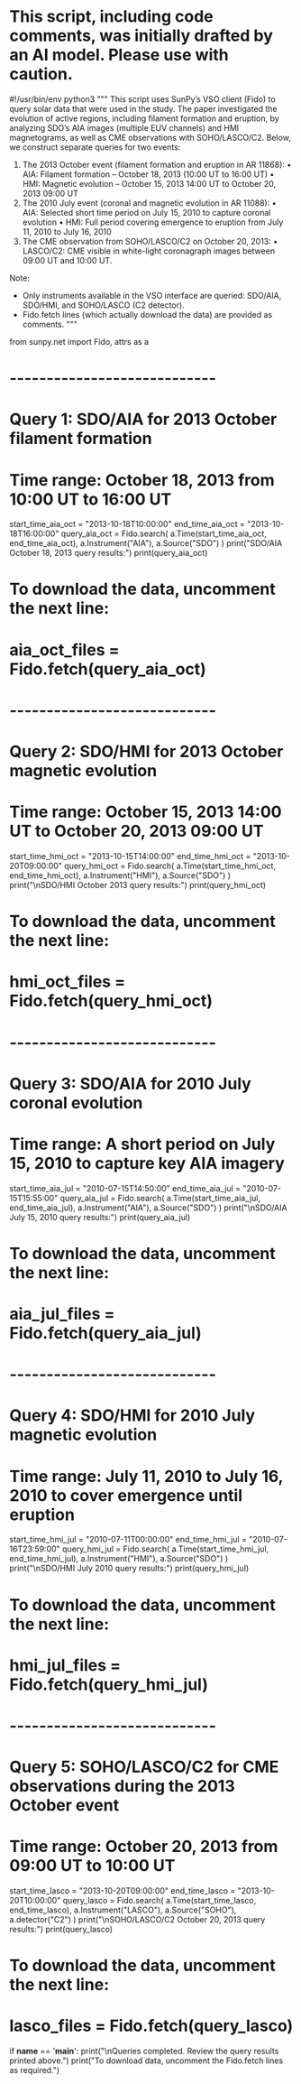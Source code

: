 # This script, including code comments, was initially drafted by an AI model. Please use with caution.

#!/usr/bin/env python3
"""
This script uses SunPy’s VSO client (Fido) to query solar data that were used in the study.
The paper investigated the evolution of active regions, including filament formation and eruption,
by analyzing SDO’s AIA images (multiple EUV channels) and HMI magnetograms, as well as CME observations with SOHO/LASCO/C2.
Below, we construct separate queries for two events:
  1. The 2013 October event (filament formation and eruption in AR 11868):
     • AIA: Filament formation – October 18, 2013 (10:00 UT to 16:00 UT)
     • HMI: Magnetic evolution – October 15, 2013 14:00 UT to October 20, 2013 09:00 UT
  2. The 2010 July event (coronal and magnetic evolution in AR 11088):
     • AIA: Selected short time period on July 15, 2010 to capture coronal evolution
     • HMI: Full period covering emergence to eruption from July 11, 2010 to July 16, 2010
  3. The CME observation from SOHO/LASCO/C2 on October 20, 2013:
     • LASCO/C2: CME visible in white-light coronagraph images between 09:00 UT and 10:00 UT.
  
Note:
  - Only instruments available in the VSO interface are queried:
       SDO/AIA, SDO/HMI, and SOHO/LASCO (C2 detector).
  - Fido.fetch lines (which actually download the data) are provided as comments.
"""

from sunpy.net import Fido, attrs as a

# ----------------------------
# Query 1: SDO/AIA for 2013 October filament formation
# Time range: October 18, 2013 from 10:00 UT to 16:00 UT
start_time_aia_oct = "2013-10-18T10:00:00"
end_time_aia_oct = "2013-10-18T16:00:00"
query_aia_oct = Fido.search(
    a.Time(start_time_aia_oct, end_time_aia_oct),
    a.Instrument("AIA"),
    a.Source("SDO")
)
print("SDO/AIA October 18, 2013 query results:")
print(query_aia_oct)

# To download the data, uncomment the next line:
# aia_oct_files = Fido.fetch(query_aia_oct)

# ----------------------------
# Query 2: SDO/HMI for 2013 October magnetic evolution
# Time range: October 15, 2013 14:00 UT to October 20, 2013 09:00 UT
start_time_hmi_oct = "2013-10-15T14:00:00"
end_time_hmi_oct = "2013-10-20T09:00:00"
query_hmi_oct = Fido.search(
    a.Time(start_time_hmi_oct, end_time_hmi_oct),
    a.Instrument("HMI"),
    a.Source("SDO")
)
print("\nSDO/HMI October 2013 query results:")
print(query_hmi_oct)

# To download the data, uncomment the next line:
# hmi_oct_files = Fido.fetch(query_hmi_oct)

# ----------------------------
# Query 3: SDO/AIA for 2010 July coronal evolution
# Time range: A short period on July 15, 2010 to capture key AIA imagery
start_time_aia_jul = "2010-07-15T14:50:00"
end_time_aia_jul = "2010-07-15T15:55:00"
query_aia_jul = Fido.search(
    a.Time(start_time_aia_jul, end_time_aia_jul),
    a.Instrument("AIA"),
    a.Source("SDO")
)
print("\nSDO/AIA July 15, 2010 query results:")
print(query_aia_jul)

# To download the data, uncomment the next line:
# aia_jul_files = Fido.fetch(query_aia_jul)

# ----------------------------
# Query 4: SDO/HMI for 2010 July magnetic evolution
# Time range: July 11, 2010 to July 16, 2010 to cover emergence until eruption
start_time_hmi_jul = "2010-07-11T00:00:00"
end_time_hmi_jul = "2010-07-16T23:59:00"
query_hmi_jul = Fido.search(
    a.Time(start_time_hmi_jul, end_time_hmi_jul),
    a.Instrument("HMI"),
    a.Source("SDO")
)
print("\nSDO/HMI July 2010 query results:")
print(query_hmi_jul)

# To download the data, uncomment the next line:
# hmi_jul_files = Fido.fetch(query_hmi_jul)

# ----------------------------
# Query 5: SOHO/LASCO/C2 for CME observations during the 2013 October event
# Time range: October 20, 2013 from 09:00 UT to 10:00 UT
start_time_lasco = "2013-10-20T09:00:00"
end_time_lasco = "2013-10-20T10:00:00"
query_lasco = Fido.search(
    a.Time(start_time_lasco, end_time_lasco),
    a.Instrument("LASCO"),
    a.Source("SOHO"),
    a.detector("C2")
)
print("\nSOHO/LASCO/C2 October 20, 2013 query results:")
print(query_lasco)

# To download the data, uncomment the next line:
# lasco_files = Fido.fetch(query_lasco)

if __name__ == '__main__':
    print("\nQueries completed. Review the query results printed above.")
    print("To download data, uncomment the Fido.fetch lines as required.")
